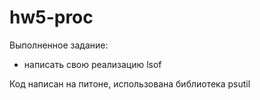 # hw5-proc

Выполненное задание:
- написать свою реализацию lsof

Код написан на питоне, использована библиотека psutil
